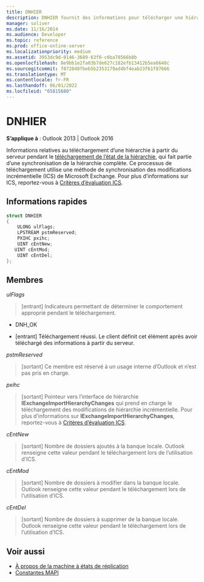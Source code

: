 ```yaml
---
title: DNHIER
description: DNHIER fournit des informations pour télécharger une hiérarchie à partir du serveur pendant l’état de la hiérarchie de téléchargement, qui fait partie d’une synchronisation de hiérarchie complète.
manager: soliver
ms.date: 11/16/2014
ms.audience: Developer
ms.topic: reference
ms.prod: office-online-server
ms.localizationpriority: medium
ms.assetid: 3953dc9d-0146-3689-63f0-c6ba78566b8b
ms.openlocfilehash: 8e9bb1e2fa03b7de627c182efb13412b5ea6648c
ms.sourcegitcommit: f872848fbeb5b2353179ad4bf4eab23f61f87666
ms.translationtype: MT
ms.contentlocale: fr-FR
ms.lasthandoff: 06/01/2022
ms.locfileid: "65815680"
---
```

# <a name="dnhier"></a>DNHIER

**S’applique à** : Outlook 2013 | Outlook 2016
  
Informations relatives au téléchargement d’une hiérarchie à partir du serveur pendant le [téléchargement de l’état de la hiérarchie](download-hierarchy-state.md), qui fait partie d’une synchronisation de la hiérarchie complète. Ce processus de téléchargement utilise une méthode de synchronisation des modifications incrémentielle (ICS) de Microsoft Exchange. Pour plus d’informations sur ICS, reportez-vous à [Critères d’évaluation ICS](https://msdn.microsoft.com/library/aa579252%28EXCHG.80%29.aspx).
  
## <a name="quick-info"></a>Informations rapides

```cpp
struct DNHIER 
{ 
    ULONG ulFlags; 
    LPSTREAM pstmReserved; 
    PXIHC pxihc; 
    UINT cEntNew; 
   UINT cEntMod; 
    UINT cEntDel; 
};
```

## <a name="members"></a>Membres

_ulFlags_
  
> [entrant] Indicateurs permettant de déterminer le comportement approprié pendant le téléchargement.

- DNH_OK

- [entrant] Téléchargement réussi. Le client définit cet élément après avoir téléchargé des informations à partir du serveur.

_pstmReserved_
  
> [sortant] Ce membre est réservé à un usage interne d’Outlook et n’est pas pris en charge.

_pxihc_
  
> [sortant] Pointeur vers l’interface de hiérarchie **IExchangeImportHierarchyChanges** qui prend en charge le téléchargement des modifications de hiérarchie incrémentielle. Pour plus d’informations sur **IExchangeImportHierarchyChanges**, reportez-vous à [Critères d’évaluation ICS](https://msdn.microsoft.com/library/aa579252%28EXCHG.80%29.aspx).

_cEntNew_
  
> [sortant] Nombre de dossiers ajoutés à la banque locale. Outlook renseigne cette valeur pendant le téléchargement lors de l’utilisation d’ICS.

_cEntMod_
  
> [sortant] Nombre de dossiers à modifier dans la banque locale. Outlook renseigne cette valeur pendant le téléchargement lors de l’utilisation d’ICS.

_cEntDel_
  
> [sortant] Nombre de dossiers à supprimer de la banque locale. Outlook renseigne cette valeur pendant le téléchargement lors de l’utilisation d’ICS.

## <a name="see-also"></a>Voir aussi

- [À propos de la machine à états de réplication](about-the-replication-state-machine.md)
- [Constantes MAPI](mapi-constants.md)
